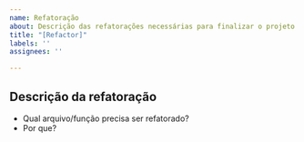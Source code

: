 ```yaml
---
name: Refatoração
about: Descrição das refatorações necessárias para finalizar o projeto
title: "[Refactor]"
labels: ''
assignees: ''

---
```


## Descrição da refatoração

* Qual arquivo/função precisa ser refatorado?
* Por que?
